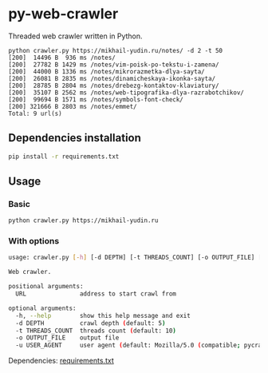# py-web-crawler

Threaded web crawler written in Python.

```log
python crawler.py https://mikhail-yudin.ru/notes/ -d 2 -t 50
[200]  14496 B  936 ms /notes/
[200]  27782 B 1429 ms /notes/vim-poisk-po-tekstu-i-zamena/
[200]  44000 B 1336 ms /notes/mikrorazmetka-dlya-sayta/
[200]  26081 B 2835 ms /notes/dinamicheskaya-ikonka-sayta/
[200]  28785 B 2804 ms /notes/drebezg-kontaktov-klaviatury/
[200]  35107 B 2562 ms /notes/web-tipografika-dlya-razrabotchikov/
[200]  99694 B 1571 ms /notes/symbols-font-check/
[200] 321666 B 2803 ms /notes/emmet/
Total: 9 url(s)
```

## Dependencies installation

```sh
pip install -r requirements.txt
```

## Usage

### Basic

```sh
python crawler.py https://mikhail-yudin.ru
```

### With options

```sh
usage: crawler.py [-h] [-d DEPTH] [-t THREADS_COUNT] [-o OUTPUT_FILE] [-u USER_AGENT] URL

Web crawler.

positional arguments:
  URL               address to start crawl from

optional arguments:
  -h, --help        show this help message and exit
  -d DEPTH          crawl depth (default: 5)
  -t THREADS_COUNT  threads count (default: 10)
  -o OUTPUT_FILE    output file
  -u USER_AGENT     user agent (default: Mozilla/5.0 (compatible; pycrawlbot/1.0))
```

Dependencies: [requirements.txt](https://github.com/fagcinsk/py-web-crawler/blob/main/requirements.txt)
